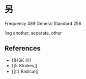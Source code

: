 # 另
Frequency 489
General Standard 256

lìng
another, separate, other

## References
- [[HSK 4]]
- [[5 Strokes]]
- [[口 Radical]]